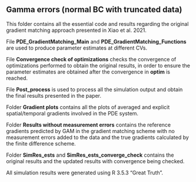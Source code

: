 ## Gamma errors (normal BC with truncated data) ##
This folder contains all the essential code and results regarding the original gradient matching approach presented in Xiao et al. 2021.  

File **PDE_GradientMatching_Main** and **PDE_GradientMatching_Functions** are used to produce parameter estimates at different CVs. 

File **Convergence check of optimizations** checks the convergence of optimizations performed to obtain the original results, in order to ensure the parameter estimates are obtained after the convergence in **optim** is reached. 

File **Post_process** is used to process all the simulation output and obtain the final results presented in the paper. 

Folder **Gradient plots** contains all the plots of averaged and explicit spatial/temporal gradients involved in the PDE system.

Folder **Results without measurement errors** contains the reference gradients predicted by GAM in the gradient matching scheme with no measurement errors added to the data and the true gradients calculated by the finite difference scheme. 
 
Folder **SimRes_ests** and **SimRes_ests_converge_check** contains the original results and the updated results with convergence being checked.

All simulation results were generated using R 3.5.3 “Great Truth”.
